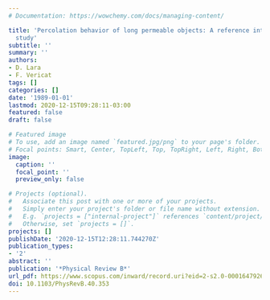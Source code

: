 ```yaml
---
# Documentation: https://wowchemy.com/docs/managing-content/

title: 'Percolation behavior of long permeable objects: A reference interaction-site-model
  study'
subtitle: ''
summary: ''
authors:
- D. Lara
- F. Vericat
tags: []
categories: []
date: '1989-01-01'
lastmod: 2020-12-15T09:28:11-03:00
featured: false
draft: false

# Featured image
# To use, add an image named `featured.jpg/png` to your page's folder.
# Focal points: Smart, Center, TopLeft, Top, TopRight, Left, Right, BottomLeft, Bottom, BottomRight.
image:
  caption: ''
  focal_point: ''
  preview_only: false

# Projects (optional).
#   Associate this post with one or more of your projects.
#   Simply enter your project's folder or file name without extension.
#   E.g. `projects = ["internal-project"]` references `content/project/deep-learning/index.md`.
#   Otherwise, set `projects = []`.
projects: []
publishDate: '2020-12-15T12:28:11.744270Z'
publication_types:
- '2'
abstract: ''
publication: '*Physical Review B*'
url_pdf: https://www.scopus.com/inward/record.uri?eid=2-s2.0-0001647926&doi=10.1103%2fPhysRevB.40.353&partnerID=40&md5=550b643fd60a72dec29d70ed9128bd85
doi: 10.1103/PhysRevB.40.353
---
```

